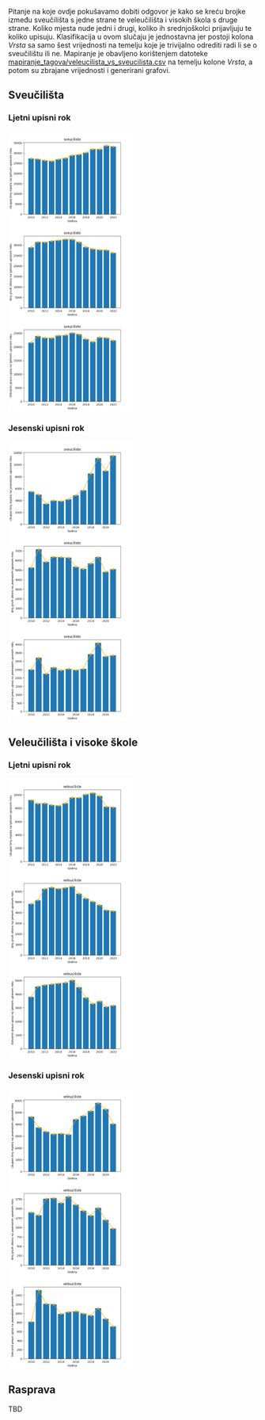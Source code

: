 Pitanje na koje ovdje pokušavamo dobiti odgovor je kako se kreću brojke između sveučilišta s jedne strane te veleučilišta i visokih škola s druge strane. Koliko mjesta nude jedni i drugi, koliko ih srednjoškolci prijavljuju te koliko upisuju. Klasifikacija u ovom slučaju je jednostavna jer postoji kolona _Vrsta_ sa samo šest vrijednosti na temelju koje je trivijalno odrediti radi li se o sveučilištu ili ne. Mapiranje je obavljeno korištenjem datoteke [mapiranje_tagova/veleucilista_vs_sveucilista.csv](mapiranje_tagova/veleucilista_vs_sveucilista.csv) na temelju kolone _Vrsta_, a potom su zbrajane vrijednosti i generirani grafovi.


## Sveučilišta

### Ljetni upisni rok

<img src="/rezultati/slike/sveucilista_vs_veleucilista/sveuciliste_raspolozivo_mjesta-ljeto-2010-2022.png" width="50%" align="center" alt="" />

<img src="/rezultati/slike/sveucilista_vs_veleucilista/sveuciliste_prvi_izbor-ljeto-2010-2022.png" width="50%" align="center" alt="" />

<img src="/rezultati/slike/sveucilista_vs_veleucilista/sveuciliste_ostvarilo_pravo-ljeto-2010-2022.png" width="50%" align="center" alt="" />

### Jesenski upisni rok

<img src="/rezultati/slike/sveucilista_vs_veleucilista/sveuciliste_raspolozivo_mjesta-jesen-2010-2022.png" width="50%" align="center" alt="" />

<img src="/rezultati/slike/sveucilista_vs_veleucilista/sveuciliste_prvi_izbor-jesen-2010-2022.png" width="50%" align="center" alt="" />

<img src="/rezultati/slike/sveucilista_vs_veleucilista/sveuciliste_ostvarilo_pravo-jesen-2010-2022.png" width="50%" align="center" alt="" />

## Veleučilišta i visoke škole

### Ljetni upisni rok

<img src="/rezultati/slike/sveucilista_vs_veleucilista/veleuciliste_raspolozivo_mjesta-ljeto-2010-2022.png" width="50%" align="center" alt="" />

<img src="/rezultati/slike/sveucilista_vs_veleucilista/veleuciliste_prvi_izbor-ljeto-2010-2022.png" width="50%" align="center" alt="" />

<img src="/rezultati/slike/sveucilista_vs_veleucilista/veleuciliste_ostvarilo_pravo-ljeto-2010-2022.png" width="50%" align="center" alt="" />

### Jesenski upisni rok

<img src="/rezultati/slike/sveucilista_vs_veleucilista/veleuciliste_raspolozivo_mjesta-jesen-2010-2022.png" width="50%" align="center" alt="" />

<img src="/rezultati/slike/sveucilista_vs_veleucilista/veleuciliste_prvi_izbor-jesen-2010-2022.png" width="50%" align="center" alt="" />

<img src="/rezultati/slike/sveucilista_vs_veleucilista/veleuciliste_ostvarilo_pravo-jesen-2010-2022.png" width="50%" align="center" alt="" />


## Rasprava

TBD
